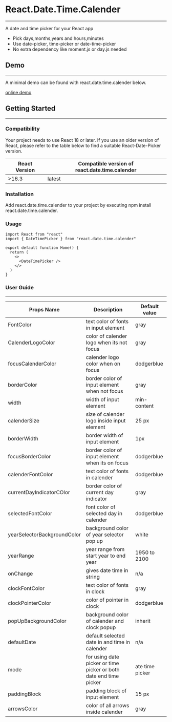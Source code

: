 # React.Date.Time.Calender

---

A date and time picker for your React app

- Pick days,months,years and hours,minutes
- Use date-picker, time-picker or date-time-picker
- No extra dependency like moment.js or day.js needed

## Demo

---

A minimal demo can be found with react.date.time.calender below.

[online demo]()

## Getting Started

---

### Compatibility

Your project needs to use React 18 or later. If you use an older version of React, please refer to the table below to find a suitable React-Date-Picker version.

| React Version | Compatible version of react.date.time.calender |
| ------------- | ---------------------------------------------- |
| >16.3         | latest                                         |

### Installation

Add react.date.time.calender to your project by executing npm install react.date.time.calender.

### Usage

```tsx
import React from "react"
import { DateTimePicker } from "react.date.time.calender"

export default function Home() {
  return (
    <>
      <DateTimePicker />
    </>
  )
}
```

### User Guide

---

| Props Name                  | Description                                                       | Default value   |
| --------------------------- | ----------------------------------------------------------------- | --------------- |
| FontColor                   | text color of fonts in input element                              | gray            |
| CalenderLogoColor           | color of calender logo when its not focus                         | gray            |
| focusCalenderColor          | calender logo color when on focus                                 | dodgerblue      |
| borderColor                 | border color of input element when not focus                      | gray            |
| width                       | width of input element                                            | min-content     |
| calenderSize                | size of calender logo inside input element                        | 25 px           |
| borderWidth                 | border width of input element                                     | 1px             |
| focusBorderColor            | border color of input element when its on focus                   | dodgerblue      |
| calenderFontColor           | text color of fonts in calender                                   | dodgerblue      |
| currentDayIndicatorCOlor    | border color of current day indicator                             | gray            |
| selectedFontColor           | font color of selected day in calender                            | dodgerblue      |
| yearSelectorBackgroundColor | background color of year selector pop up                          | white           |
| yearRange                   | year range from start year to end year                            | 1950 to 2100    |
| onChange                    | gives date time in string                                         | n/a             |
| clockFontColor              | text color of fonts in clock                                      | gray            |
| clockPointerColor           | color of pointer in clock                                         | dodgerblue      |
| popUpBackgroundColor        | background color of calender and clock popup                      | inherit         |
| defaultDate                 | default selected date in and time in calender                     | n/a             |
| mode                        | for using date picker or time picker or both date end time picker | ate time picker |
| paddingBlock                | padding block of input element                                    | 15 px           |
| arrowsColor                 | color of all arrows inside calender                               | gray            |
